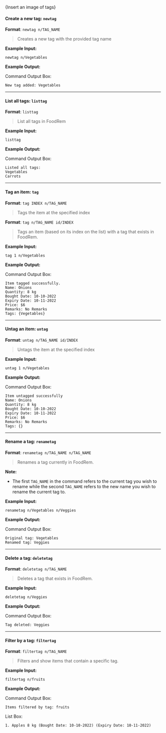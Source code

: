 <!-- markdownlint-disable-file first-line-h1 -->
{Insert an image of tags}

#### Create a new tag: `newtag`

**Format**: `newtag n/TAG_NAME`

> Creates a new tag with the provided tag name

**Example Input:**

```text
newtag n/Vegetables
```

**Example Output:**

Command Output Box:

```text
New tag added: Vegetables
```

---

#### List all tags: `listtag`

**Format**: `listtag`

> List all tags in FoodRem

**Example Input:**

```text
listtag
```

**Example Output:**

Command Output Box:

```text
Listed all tags:
Vegetables
Carrots
```

---

#### Tag an item: `tag`

**Format**: `tag INDEX n/TAG_NAME `

> Tags the item at the specified index

**Format**: `tag n/TAG_NAME id/INDEX`
> Tags an item (based on its index on the list) with a tag that exists in FoodRem.

**Example Input:**

```text
tag 1 n/Vegetables
```

**Example Output:**

Command Output Box:

```text
Item tagged successfully.
Name: Onions
Quantity: 8 kg
Bought Date: 10-10-2022
Expiry Date: 10-11-2022
Price: $6
Remarks: No Remarks
Tags: {Vegetables}
```

---

#### Untag an item: `untag`

**Format**: `untag n/TAG_NAME id/INDEX`

> Untags the item at the specified index

**Example Input:**

```text
untag 1 n/Vegetables
```

**Example Output:**

Command Output Box:

```text
Item untagged successfully
Name: Onions
Quantity: 8 kg
Bought Date: 10-10-2022
Expiry Date: 10-11-2022
Price: $6
Remarks: No Remarks
Tags: {}
```

---

#### Rename a tag: `renametag`

**Format**: `renametag n/TAG_NAME n/TAG_NAME`

> Renames a tag currently in FoodRem.

**Note:**
* The first `TAG_NAME` in the command refers to the current tag you wish to rename while the second `TAG_NAME` refers to the new name you wish to rename the current tag to.

**Example Input:**

```text
renametag n/Vegetables n/Veggies
```

**Example Output:**

Command Output Box:

```text
Original tag: Vegetables
Renamed tag: Veggies
```

---

#### Delete a tag: `deletetag`

**Format**: `deletetag n/TAG_NAME`

> Deletes a tag that exists in FoodRem.

**Example Input:**

```text
deletetag n/Veggies
```

**Example Output:**

Command Output Box:

```text
Tag deleted: Veggies
```

---

#### Filter by a tag: `filtertag`

**Format**: `filtertag n/TAG_NAME`

> Filters and show items that contain a specific tag.

**Example Input:**

```text
filtertag n/fruits
```

**Example Output:**

Command Output Box:

```text
Items filtered by tag: fruits
```

List Box:

```text
1. Apples 8 kg (Bought Date: 10-10-2022) (Expiry Date: 10-11-2022)
```
